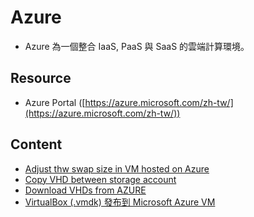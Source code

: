 # Azure

* Azure 為一個整合 IaaS, PaaS 與 SaaS 的雲端計算環境。

## Resource

* Azure Portal ([https://azure.microsoft.com/zh-tw/](https://azure.microsoft.com/zh-tw/)) 


## Content

* [Adjust thw swap size in VM hosted on Azure](adjust_azure_swap.md)
* [Copy VHD between storage account](copy_vhd_between_storage_account.md)
* [Download VHDs from AZURE](download_vhds_from_azure.md)
* [VirtualBox (.vmdk) 發布到 Microsoft Azure VM](virtualbox_vmdk_to_microsoft_azure_vm.md)